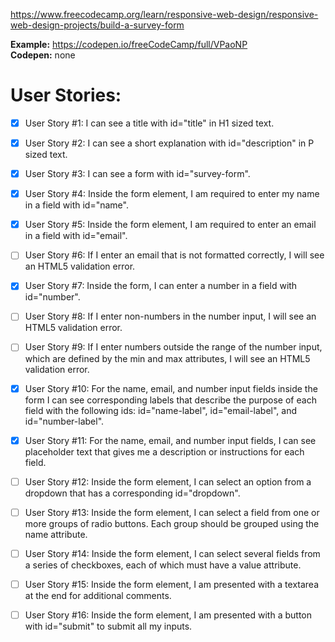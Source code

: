 https://www.freecodecamp.org/learn/responsive-web-design/responsive-web-design-projects/build-a-survey-form

**Example:** https://codepen.io/freeCodeCamp/full/VPaoNP  
**Codepen:** none

# User Stories:

+ [x] User Story #1: I can see a title with id="title" in H1 sized text.

+ [x] User Story #2: I can see a short explanation with id="description" in P sized text.

+ [x] User Story #3: I can see a form with id="survey-form".

+ [x] User Story #4: Inside the form element, I am required to enter my name in a field with id="name".

+ [x] User Story #5: Inside the form element, I am required to enter an email in a field with id="email".

+ [ ] User Story #6: If I enter an email that is not formatted correctly, I will see an HTML5 validation error.

+ [x] User Story #7: Inside the form, I can enter a number in a field with id="number".

+ [ ] User Story #8: If I enter non-numbers in the number input, I will see an HTML5 validation error.

+ [ ] User Story #9: If I enter numbers outside the range of the number input, which are defined by the min and max attributes, I will see an HTML5 validation error.

+ [x] User Story #10: For the name, email, and number input fields inside the form I can see corresponding labels that describe the purpose of each field with the following ids: id="name-label", id="email-label", and id="number-label".

+ [x] User Story #11: For the name, email, and number input fields, I can see placeholder text that gives me a description or instructions for each field.

+ [ ] User Story #12: Inside the form element, I can select an option from a dropdown that has a corresponding id="dropdown".

+ [ ] User Story #13: Inside the form element, I can select a field from one or more groups of radio buttons. Each group should be grouped using the name attribute.

+ [ ] User Story #14: Inside the form element, I can select several fields from a series of checkboxes, each of which must have a value attribute.

+ [ ] User Story #15: Inside the form element, I am presented with a textarea at the end for additional comments.

+ [ ] User Story #16: Inside the form element, I am presented with a button with id="submit" to submit all my inputs.